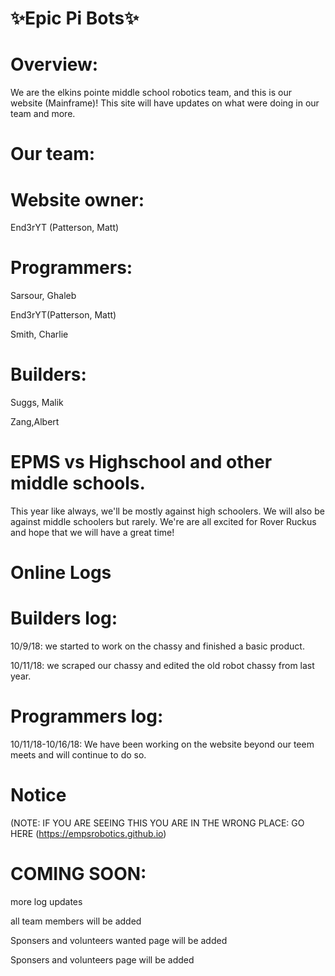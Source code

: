 # :sparkles:Epic Pi Bots:sparkles:
# Overview:
We are the elkins pointe middle school robotics team,
and this is our website (Mainframe)!
This site will have updates on what were doing in our team and more.
# Our team:
# Website owner:
End3rYT (Patterson, Matt)
# Programmers:
Sarsour, Ghaleb

End3rYT(Patterson, Matt)

Smith, Charlie
# Builders:
Suggs, Malik

Zang,Albert
# EPMS vs Highschool and other middle schools.
This year like always, we'll be mostly against high schoolers.
We will also be against middle schoolers but rarely.
We're are all excited for Rover Ruckus and hope that we will have a great time!
# Online Logs
# Builders log:
10/9/18: we started to work on the chassy and finished a basic product.

10/11/18:  we scraped our chassy and edited the old robot chassy from last year.
# Programmers log:
10/11/18-10/16/18: We have been working on the website beyond our teem meets and will continue to do so.
# Notice 
(NOTE: IF YOU ARE SEEING THIS YOU ARE IN THE WRONG PLACE: GO HERE (https://empsrobotics.github.io) 

# COMING SOON:
more log updates

all team members will be added

Sponsers and volunteers wanted page will be added

Sponsers and volunteers page will be added


